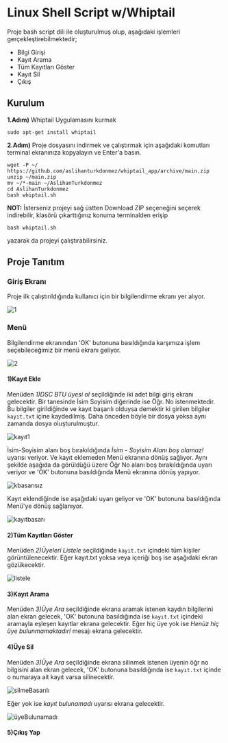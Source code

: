 # Linux Shell Script w/Whiptail
Proje bash script dili ile oluşturulmuş olup, aşağıdaki işlemleri gerçekleştirebilmektedir;
<ul>
  <li>Bilgi Girişi</li>
  <li>Kayıt Arama</li>
  <li>Tüm Kayıtları Göster</li>
  <li>Kayıt Sil</li>
  <li>Çıkış</li>
</ul>

## Kurulum
**1.Adım)** Whiptail Uygulamasını kurmak
```
sudo apt-get install whiptail
```
**2.Adım)** Proje dosyasını indirmek ve çalıştırmak için aşağıdaki komutları terminal ekranınıza kopyalayın ve Enter'a basın.
```
wget -P ~/ https://github.com/aslihanturkdonmez/whiptail_app/archive/main.zip
unzip ~/main.zip
mv ~/*-main ~/AslihanTurkdonmez
cd AslihanTurkdonmez
bash whiptail.sh
```
**NOT:** İsterseniz projeyi sağ üstten Download ZIP seçeneğini seçerek indirebilir, klasörü çıkarttığınız konuma terminalden erişip 
```
bash whiptail.sh
``` 
yazarak da projeyi çalıştırabilirsiniz.

## Proje Tanıtım

### Giriş Ekranı
Proje ilk çalıştırıldığında kullanıcı için bir bilgilendirme ekranı yer alıyor. 

![1](https://user-images.githubusercontent.com/43846857/104632661-1b2afe00-56af-11eb-8548-c97593c4c1fe.png)

### Menü
Bilgilendirme ekranından 'OK' butonuna basıldığında karşımıza işlem seçebileceğimiz bir menü ekranı geliyor.

![2](https://user-images.githubusercontent.com/43846857/104636222-13218d00-56b4-11eb-8d78-44019c63c4d4.png)

#### 1)Kayıt Ekle
Menüden *1)DSC BTU üyesi ol* seçildiğinde iki adet bilgi giriş ekranı gelecektir. Bir tanesinde İsim Soyisim diğerinde ise Öğr. No istenmektedir. Bu bilgiler girildiğinde ve kayıt başarılı olduysa demektir ki girilen bilgiler `kayıt.txt` içine kaydedilmiş. Daha önceden böyle bir dosya yoksa aynı zamanda dosya oluşturulmuştur.

![kayıt1](https://user-images.githubusercontent.com/43846857/104636492-7e6b5f00-56b4-11eb-953a-f438adb941ec.png)

İsim-Soyisim alanı boş bırakıldığında *İsim - Soyisim Alanı boş olamaz!* uyarısı veriyor. Ve kayıt eklemeden Menü ekranına dönüş sağlıyor. Aynı şekilde aşağıda da görüldüğü üzere Öğr No alanı boş bırakıldığında uyarı veriyor ve 'OK' butonuna basıldığında Menü ekranına dönüş yapıyor.

![kbasarısız](https://user-images.githubusercontent.com/43846857/104636954-30a32680-56b5-11eb-813c-54223165446f.png)

Kayıt eklendiğinde ise aşağıdaki uyarı geliyor ve 'OK' butonuna basıldığında Menü'ye dönüş sağlanıyor.

![kayıtbasarı](https://user-images.githubusercontent.com/43846857/104637308-b030f580-56b5-11eb-9629-fadb2f4f7d2b.png)

#### 2)Tüm Kayıtları Göster
Menüden *2)Üyeleri Listele* seçildiğinde `kayıt.txt` içindeki tüm kişiler görüntülenecektir. Eğer kayıt.txt yoksa veya içeriği boş ise aşağıdaki ekran gözükecektir.

![listele](https://user-images.githubusercontent.com/43846857/104638097-c5f2ea80-56b6-11eb-889c-3e59650823ec.png)

#### 3)Kayıt Arama
Menüden *3)Üye Ara* seçildiğinde ekrana aramak istenen kaydın bilgilerini alan ekran gelecek, 'OK' butonuna basıldığında ise `kayıt.txt` içindeki aramayla eşleşen kayıtlar ekrana gelecektir. Eğer hiç üye yok ise *Henüz hiç üye bulunmamaktadır!* mesajı ekrana gelecektir.

#### 4)Üye Sil
Menüden *3)Üye Ara* seçildiğinde ekrana silinmek istenen üyenin öğr no bilgisini alan ekran gelecek, 'OK' butonuna basıldığında ise `kayıt.txt` içinde o numaraya ait kayıt varsa silinecektir. 

![silmeBasarılı](https://user-images.githubusercontent.com/43846857/104639430-78777d00-56b8-11eb-9a36-0e310214a476.png)

Eğer yok ise *kayıt bulunamadı* uyarısı ekrana gelecektir.

![üyeBulunamadı](https://user-images.githubusercontent.com/43846857/104639515-8fb66a80-56b8-11eb-8281-2e6cca705238.png)

#### 5)Çıkış Yap
